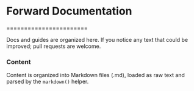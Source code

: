 # Forward Documentation
=======================

Docs and guides are organized here. If you notice any text that could be improved; pull requests are welcome.

### Content

Content is organized into Markdown files (.md), loaded as raw text and parsed by the `markdown()` helper.